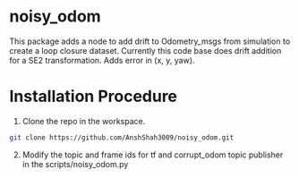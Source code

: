 # noisy_odom
This package adds a node to add drift to Odometry_msgs from simulation to create a loop closure dataset. Currently this code base does drift addition for a SE2 transformation. Adds error in (x, y, yaw).

# Installation Procedure
1. Clone the repo in the workspace.
```bash
git clone https://github.com/AnshShah3009/noisy_odom.git
```
2. Modify the topic and frame ids for tf and corrupt_odom topic publisher in the scripts/noisy_odom.py
